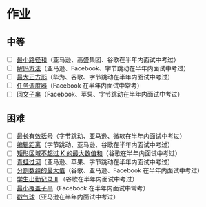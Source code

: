 # 作业

## 中等

* [ ] [最小路径和](https://leetcode-cn.com/problems/minimum-path-sum/)（亚马逊、高盛集团、谷歌在半年内面试中考过）
* [ ] [解码方法](https://leetcode-cn.com/problems/decode-ways)（亚马逊、Facebook、字节跳动在半年内面试中考过）
* [ ] [最大正方形](https://leetcode-cn.com/problems/maximal-square/)（华为、谷歌、字节跳动在半年内面试中考过）
* [ ] [任务调度器](https://leetcode-cn.com/problems/task-scheduler/)（Facebook 在半年内面试中常考）
* [ ] [回文子串](https://leetcode-cn.com/problems/palindromic-substrings/)（Facebook、苹果、字节跳动在半年内面试中考过）

## 困难

* [ ] [最长有效括号](https://leetcode-cn.com/problems/longest-valid-parentheses/)（字节跳动、亚马逊、微软在半年内面试中考过）
* [ ] [编辑距离](https://leetcode-cn.com/problems/edit-distance/)（字节跳动、亚马逊、谷歌在半年内面试中考过）
* [ ] [矩形区域不超过 K 的最大数值和](https://leetcode-cn.com/problems/max-sum-of-rectangle-no-larger-than-k/)（谷歌在半年内面试中考过）
* [ ] [青蛙过河](https://leetcode-cn.com/problems/frog-jump/)（亚马逊、苹果、字节跳动在半年内面试中考过）
* [ ] [分割数组的最大值](https://leetcode-cn.com/problems/split-array-largest-sum)（谷歌、亚马逊、Facebook 在半年内面试中考过）
* [ ] [学生出勤记录 II](https://leetcode-cn.com/problems/student-attendance-record-ii/) （谷歌在半年内面试中考过）
* [ ] [最小覆盖子串](https://leetcode-cn.com/problems/minimum-window-substring/)（Facebook 在半年内面试中常考）
* [ ] [戳气球](https://leetcode-cn.com/problems/burst-balloons/)（亚马逊在半年内面试中考过）
